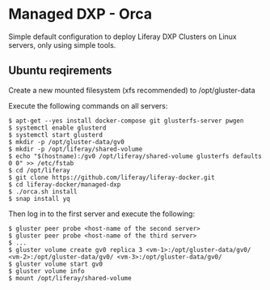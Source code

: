 # Managed DXP - Orca

Simple default configuration to deploy Liferay DXP Clusters on Linux servers, only using simple tools.

## Ubuntu reqirements

Create a new mounted filesystem (xfs recommended) to /opt/gluster-data

Execute the following commands on all servers:

    $ apt-get --yes install docker-compose git glusterfs-server pwgen
    $ systemctl enable glusterd
    $ systemctl start glusterd 
    $ mkdir -p /opt/gluster-data/gv0
    $ mkdir -p /opt/liferay/shared-volume
    $ echo "$(hostname):/gv0 /opt/liferay/shared-volume glusterfs defaults 0 0" >> /etc/fstab
    $ cd /opt/liferay
    $ git clone https://github.com/liferay/liferay-docker.git
    $ cd liferay-docker/managed-dxp
    $ ./orca.sh install
    $ snap install yq

Then log in to the first server and execute the following:

    $ gluster peer probe <host-name of the second server>
    $ gluster peer probe <host-name of the third server>
    $ ...
    $ gluster volume create gv0 replica 3 <vm-1>:/opt/gluster-data/gv0/ <vm-2>:/opt/gluster-data/gv0/ <vm-3>:/opt/gluster-data/gv0/
    $ gluster volume start gv0
    $ gluster volume info
    $ mount /opt/liferay/shared-volume
